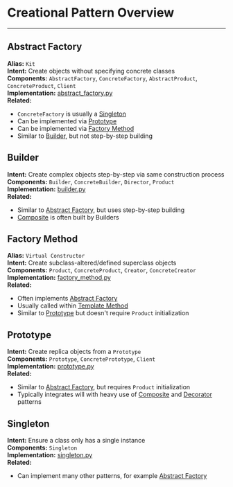 # Creational Pattern Overview
-----

## Abstract Factory
**Alias:** `Kit`  
**Intent:** Create objects without specifying concrete classes  
**Components:** `AbstractFactory`, `ConcreteFactory`, `AbstractProduct`, `ConcreteProduct`, `Client`  
**Implementation:** [abstract_factory.py](/src/patterns/creational/abstract_factory.py)  
**Related:**  
- `ConcreteFactory` is usually a [Singleton](/docs/creational_patterns/creational_patterns.md#singleton)
- Can be implemented via [Prototype](/docs/creational_patterns/creational_patterns.md#prototype)
- Can be implemented via [Factory Method](/docs/creational_patterns/creational_patterns.md#factory-method)
- Similar to [Builder](/docs/creational_patterns/creational_patterns.md#builder), but not step-by-step building

## Builder  
**Intent:** Create complex objects step-by-step via same construction process  
**Components:** `Builder`, `ConcreteBuilder`, `Director`, `Product`  
**Implementation:** [builder.py](/src/patterns/creational/builder.py)  
**Related:**  
- Similar to [Abstract Factory](/docs/creational_patterns/creational_patterns.md#abstract-factory), but uses step-by-step building
- [Composite](/docs/structural_patterns/structural_patterns.md#composite) is often built by Builders

## Factory Method  
**Alias:** `Virtual Constructor`  
**Intent:** Create subclass-altered/defined superclass objects  
**Components:** `Product`, `ConcreteProduct`, `Creator`, `ConcreteCreator`  
**Implementation:** [factory_method.py](/src/patterns/creational/factory_method.py)  
**Related:**  
- Often implements [Abstract Factory](/docs/creational_patterns/creational_patterns.md#abstract-factory)
- Usually called within [Template Method](/docs/behavioral_patterns/behavioral_patterns.md#template-method)
- Similar to [Prototype](/docs/creational_patterns/creational_patterns.md#prototype) but doesn't require `Product` initialization

## Prototype  
**Intent:** Create replica objects from a `Prototype`  
**Components:** `Prototype`, `ConcretePrototype`, `Client`  
**Implementation:** [prototype.py](/src/patterns/creational/prototype.py)  
**Related:**  
- Similar to [Abstract Factory](/docs/creational_patterns/creational_patterns.md#abstract-factory), but requires `Product` initialization
- Typically integrates will with heavy use of [Composite](/docs/structural_patterns/structural_patterns.md#composite) and [Decorator](/docs/structural_patterns/structural_patterns.md#decorator) patterns

## Singleton  
**Intent:** Ensure a class only has a single instance  
**Components:** `Singleton`  
**Implementation:** [singleton.py](/src/patterns/creational/singleton.py)  
**Related:**  
- Can implement many other patterns, for example [Abstract Factory](/docs/creational_patterns/creational_patterns.md#abstract-factory)
